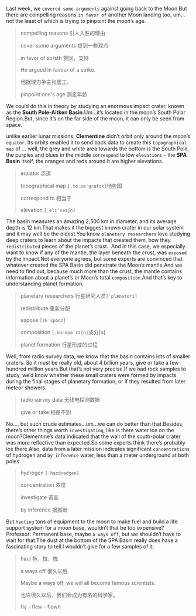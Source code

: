 Last week, we `covered some arguments` against going back to the Moon.But there are compelling reasons `in favor of` another Moon landing too, um… not the least of which is trying to pinpoint the moon’s age.

> compelling reasons 引人入胜的理由
>
> cover some arguments 提到一些观点
>
> in favor of sb/sth 赞同，支持
>
> He argued in favour of a strike.
>
> 他据理力争主张罢工。
>
> pinpoint one's age 测定年龄

We could do this in theory by studying an enormous impact crater, known as the **South Pole-Aitken Basin**.Um…it’s located in the moon’s South Polar Region.But, since it’s on the far side of the moon, it can only be seen from space.

unlike earlier lunar missions, **Clementine** didn’t orbit only around the moon’s `equator`. Its orbits enabled it to send back data to create this `topographical map` of … well, the grey and white area towards the bottom is the South Pole, the purples and blues in the middle `correspond` to low `elevations` - the **SPA Basin** itself, the oranges and reds around it are higher elevations.

> equator 赤道
>
> topographical map `[ˌtɑːpəˈɡræfɪk]`地势图
>
> correspond to 相当于
>
> elevation `[ˌelɪˈveɪʃn]`

The basin measures an amazing 2,500 km in diameter, and its average depth is 12 km.That makes it the biggest known crater in our solar system and it may well be the oldest.You know `planetary researchers` love studying deep craters to learn about the impacts that created them, how they `redistributed` pieces of the planet’s crust.  And in this case, we especially want to know if any of the mantle, the layer beneath the crust, was `exposed` by the impact.Not everyone agrees, but some experts are convinced that whatever created the SPA Basin did penetrate the Moon’s mantle.And we need to find out, because much more than the crust, the mantle contains information about a planet’s or Moon’s total `composition`.And that’s key to understanding planet formation. 



> planetary researchers 行星研究人员`[ˈplænəteri]`
>
> redistribute 重新分配
>
> expose `[ɪkˈspoʊz]`
>
> composition `[ˌkɑːmpəˈzɪʃn]`成分[u]
>
> planet formation 行星形成的过程

Well, from radio survey data, we know that the basin contains lots of smaller craters. So it must be really old, about 4 billion years, give or take a few hundred million years.But that’s not very precise.If we had rock samples to study, we’d know whether these small craters were formed by impacts during the final stages of planetary formation, or if they resulted from later meteor showers.

> radio survey data 无线电探测数据
>
> give or take 相差不到

No…, but such crude estimates…um…we can do better than that.Besides, there’s other things worth `investigating`, like is there water ice on the moon?Clementine’s data indicated that the wall of the south-polar crater was more reflective than expected.So some experts think there’s probably ice there.Also, data from a later mission indicates significant `concentrations` of hydrogen and `by inference` water, less than a meter underground at both poles.

> hydrogen `[ˈhaɪdrədʒən] `
>
> concentration 浓度
>
> investigate 调查
>
> by inference 据推断

But `hauling` tons of equipment to the moon to make fuel and build a life support system for a moon base, wouldn’t that be too expensive? 
Professor: Permanent base, maybe `a ways off`, but we shouldn’t have to wait for that.The dust at the bottom of the SPA Basin really does have a fascinating story to tell.I wouldn’t give for a few samples of it.

> haul 拖，拉，拽
>
> a ways off 很久以后
>
> Maybe a ways off, we will all become famous scientists.
>
> 也许很久以后，我们会成为有名的科学家。
>
> fly - flew - flown 

